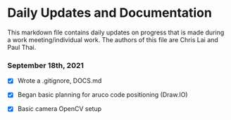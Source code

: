 # Daily Updates and Documentation

This markdown file contains daily updates on progress that is made during a work meeting/individual work. The authors of this file are Chris Lai and Paul Thai. 

### September 18th, 2021
- [x] Wrote a .gitignore, DOCS.md
- [x] Began basic planning for aruco code positioning (Draw.IO)
- [x] Basic camera OpenCV setup






































